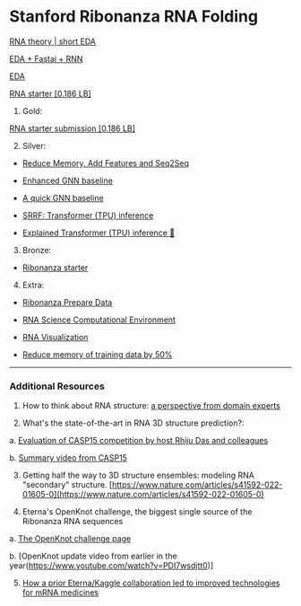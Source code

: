 # Stanford Ribonanza RNA Folding

[RNA theory | short EDA](https://www.kaggle.com/code/rafiko1/standford-ribonanza-rna-theory-short-eda#notebook-container)

[EDA + Fastai + RNN](https://www.kaggle.com/code/wrecked22/starters-eda-fastai-rnn)

[EDA](https://www.kaggle.com/code/alexandervc/ribonanza-1-eda)

[RNA starter [0.186 LB]](https://www.kaggle.com/code/iafoss/rna-starter-0-186-lb)

1. Gold:

[RNA starter submission [0.186 LB]](https://www.kaggle.com/code/iafoss/rna-starter-submission-0-186-lb)

2. Silver:

- [Reduce Memory, Add Features and Seq2Seq](https://www.kaggle.com/code/umar47/rna-folding-reduce-memory-add-features-seq2seq)

- [Enhanced GNN baseline](https://www.kaggle.com/code/zulqarnainali/enhanced-gnn-baseline)

- [A quick GNN baseline](https://www.kaggle.com/code/fnands/a-quick-gnn-baseline)

- [SRRF: Transformer (TPU) inference](https://www.kaggle.com/code/shlomoron/srrf-transformer-tpu-inference)

- [Explained Transformer (TPU) inference 💨](https://www.kaggle.com/code/zulqarnainali/explained-transformer-tpu-inference)

3. Bronze:

- [Ribonanza starter](https://www.kaggle.com/code/shujun717/ribonanza-starter)

4. Extra:

- [Ribonanza Prepare Data](https://www.kaggle.com/code/alexandervc/ribonanza-prepare-data)

- [RNA Science Computational Environment](https://www.kaggle.com/code/brainbowrna/rna-science-computational-environment)

- [RNA Visualization](https://www.kaggle.com/code/hiramcho/ribonanza-rna-visualization)

- [Reduce memory of training data by 50%](https://www.kaggle.com/code/saikiranvarma/reduce-memory-of-training-data-by-50)

---

### Additional Resources

1. How to think about RNA structure: [a perspective from domain experts](https://www.pnas.org/doi/10.1073/pnas.2112677119)

2. What's the state-of-the-art in RNA 3D structure prediction?:

a. [Evaluation of CASP15 competition by host Rhiju Das and colleagues](https://www.biorxiv.org/content/10.1101/2023.04.25.538330v2)

b. [Summary video from CASP15](https://www.youtube.com/watch?v=oe-w1Xx1p1g)

3. Getting half the way to 3D structure ensembles: modeling RNA "secondary" structure. [https://www.nature.com/articles/s41592-022-01605-0](https://www.nature.com/articles/s41592-022-01605-0)

4. Eterna's OpenKnot challenge, the biggest single source of the Ribonanza RNA sequences

a. [The OpenKnot challenge page](https://eternagame.org/challenges/11843006)

b. [OpenKnot update video from earlier in the year(https://www.youtube.com/watch?v=PDI7wsdjtt0)]

5. [How a prior Eterna/Kaggle collaboration led to improved technologies for mRNA medicines](https://www.nature.com/articles/s42256-022-00571-8)